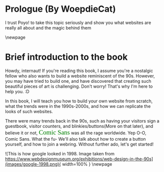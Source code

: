 # Prologue (By WoepdieCat)
I trust Poyo! to take this topic seriously and show you what websites are really all about and the magic behind them

\newpage

# Brief introduction to the book

Howdy, internaut!
If you're reading this book, I assume you're a nostalgic fellow who also wants to build a website reminiscent of the 90s. However, you may have tried to build one, and have discovered that creating such beautiful pieces of art is challenging. Don't worry! That's why I'm here to help you. :D

In this book, I will teach you how to build your own website from scratch, what the trends were in the 1990s-2000s, and how we can replicate the looks of such websites.

There were many trends back in the 90s, such as having your visitors sign a guestbook, visitor counters, and blinkies/buttons(More on that later), and believe it or not, <span style="color: green; font-family: 'Comic Sans', cursive; font-size: 1.5em;">Comic Sans</span> was all the rage worldwide.
Yep O-O, Comic Sans. What the fu-
We'll also talk about how to create a button yourself, and how to join a webring. 
Without further ado, let's get started!

![This is how google looked in 1998. Image taken from https://www.webdesignmuseum.org/exhibitions/web-design-in-the-90s](images/google-1998.png){ width=100% }
\newpage
